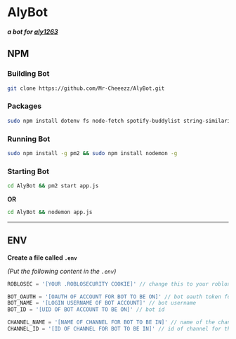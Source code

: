 # **AlyBot**
***a bot for [aly1263](https://twitch.tv/aly1263)***

[//]: <> (TODO: Make a install guide.)

## **NPM**


### Building Bot

```bash
git clone https://github.com/Mr-Cheeezz/AlyBot.git
```

### Packages

```bash
sudo npm install dotenv fs node-fetch spotify-buddylist string-similarity tmi.js ws
```

### Running Bot

```bash
sudo npm install -g pm2 && sudo npm install nodemon -g
```

### Starting Bot

```bash
cd AlyBot && pm2 start app.js
```

**OR**

```bash
cd AlyBot && nodemon app.js
```

***

## **ENV**

**Create a file called `.env`** 

*(Put the following content in the `.env`)*

```javascript
ROBLOSEC = '[YOUR .ROBLOSECURITY COOKIE]' // change this to your roblox cookie

BOT_OAUTH = '[OAUTH OF ACCOUNT FOR BOT TO BE ON]' // bot oauth token for performing actions
BOT_NAME = '[LOGIN USERNAME OF BOT ACCOUNT]' // bot username
BOT_ID = '[UID OF BOT ACCOUNT TO BE ON]' // bot id

CHANNEL_NAME = '[NAME OF CHANNEL FOR BOT TO BE IN]' // name of the channel for the bot to be in
CHANNEL_ID = '[ID OF CHANNEL FOR BOT TO BE IN]' // id of channel for the bot to be in
```

